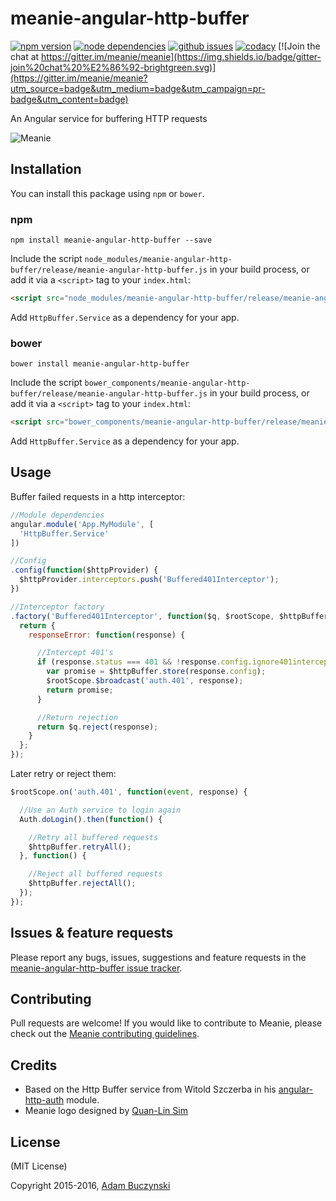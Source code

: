 # meanie-angular-http-buffer

[![npm version](https://img.shields.io/npm/v/meanie-angular-http-buffer.svg)](https://www.npmjs.com/package/meanie-angular-http-buffer)
[![node dependencies](https://david-dm.org/meanie/angular-http-buffer.svg)](https://david-dm.org/meanie/angular-http-buffer)
[![github issues](https://img.shields.io/github/issues/meanie/angular-http-buffer.svg)](https://github.com/meanie/angular-http-buffer/issues)
[![codacy](https://img.shields.io/codacy/1acac1b2744d4c42b21301ee6625d131.svg)](https://www.codacy.com/app/meanie/angular-http-buffer)
[![Join the chat at https://gitter.im/meanie/meanie](https://img.shields.io/badge/gitter-join%20chat%20%E2%86%92-brightgreen.svg)](https://gitter.im/meanie/meanie?utm_source=badge&utm_medium=badge&utm_campaign=pr-badge&utm_content=badge)

An Angular service for buffering HTTP requests

![Meanie](https://raw.githubusercontent.com/meanie/meanie/master/meanie-logo-full.png)

## Installation

You can install this package using `npm` or `bower`.

### npm

```shell
npm install meanie-angular-http-buffer --save
```

Include the script `node_modules/meanie-angular-http-buffer/release/meanie-angular-http-buffer.js` in your build process, or add it via a `<script>` tag to your `index.html`:

```html
<script src="node_modules/meanie-angular-http-buffer/release/meanie-angular-http-buffer.js"></script>
```

Add `HttpBuffer.Service` as a dependency for your app.

### bower

```shell
bower install meanie-angular-http-buffer
```

Include the script `bower_components/meanie-angular-http-buffer/release/meanie-angular-http-buffer.js` in your build process, or add it via a `<script>` tag to your `index.html`:

```html
<script src="bower_components/meanie-angular-http-buffer/release/meanie-angular-http-buffer.js"></script>
```

Add `HttpBuffer.Service` as a dependency for your app.

## Usage

Buffer failed requests in a http interceptor:

```js
//Module dependencies
angular.module('App.MyModule', [
  'HttpBuffer.Service'
])

//Config
.config(function($httpProvider) {
  $httpProvider.interceptors.push('Buffered401Interceptor');
})

//Interceptor factory
.factory('Buffered401Interceptor', function($q, $rootScope, $httpBuffer) {
  return {
    responseError: function(response) {

      //Intercept 401's
      if (response.status === 401 && !response.config.ignore401intercept) {
        var promise = $httpBuffer.store(response.config);
        $rootScope.$broadcast('auth.401', response);
        return promise;
      }

      //Return rejection
      return $q.reject(response);
    }
  };
});
```

Later retry or reject them:

```javascript
$rootScope.on('auth.401', function(event, response) {

  //Use an Auth service to login again
  Auth.doLogin().then(function() {

    //Retry all buffered requests
    $httpBuffer.retryAll();
  }, function() {

    //Reject all buffered requests
    $httpBuffer.rejectAll();
  });
});
```

## Issues & feature requests

Please report any bugs, issues, suggestions and feature requests in the [meanie-angular-http-buffer issue tracker](https://github.com/meanie/angular-http-buffer/issues).

## Contributing

Pull requests are welcome! If you would like to contribute to Meanie, please check out the [Meanie contributing guidelines](https://github.com/meanie/meanie/blob/master/CONTRIBUTING.md).

## Credits

* Based on the Http Buffer service from Witold Szczerba in his [angular-http-auth](https://github.com/witoldsz/angular-http-auth) module.
* Meanie logo designed by [Quan-Lin Sim](mailto:quan.lin.sim+meanie@gmail.com)

## License

(MIT License)

Copyright 2015-2016, [Adam Buczynski](http://adambuczynski.com)
